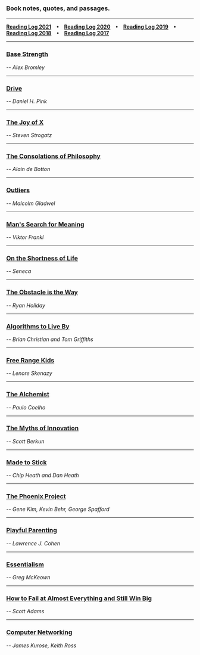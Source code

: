 ### Book notes, quotes, and passages.

*****
**[Reading Log 2021](/reading-log-2021.md) • [Reading Log 2020](/reading-log-2020.md) • [Reading Log 2019](/reading-log-2019.md) • [Reading Log 2018](/reading-log-2018.md) • [Reading Log 2017](/reading-log-2017.md)**
*****

### [Base Strength](/base-strength.md)
-- *Alex Bromley*

*****

### [Drive](/drive.md)
-- *Daniel H. Pink*

*****

### [The Joy of X](/the-joy-of-x.md)
-- *Steven Strogatz*

*****

### [The Consolations of Philosophy](/the-consolations-of-philosophy.md)
-- *Alain de Botton*

*****

### [Outliers](/outliers.md)
-- *Malcolm Gladwel*

*****

### [Man's Search for Meaning](/mans-search-for-meaning.md)
-- *Viktor Frankl*

*****

### [On the Shortness of Life](/on-the-shortness-of-life.md)
-- *Seneca*

*****

### [The Obstacle is the Way](/the-obstacle-is-the-way.md)
-- *Ryan Holiday*

*****

### [Algorithms to Live By](/algorithms-to-live-by.md)
-- *Brian Christian and Tom Griffiths*

*****

### [Free Range Kids](/free-range-kids.md)
-- *Lenore Skenazy*

*****

### [The Alchemist](/the-alchemist.md)
-- *Paulo Coelho*

*****

### [The Myths of Innovation](/the-myths-of-innovation.md)
-- *Scott Berkun*

*****

### [Made to Stick](/made-to-stick.md)
-- *Chip Heath and Dan Heath*

*****

### [The Phoenix Project](/the-phoenix-project.md)
-- *Gene Kim, Kevin Behr, George Spafford*

*****

### [Playful Parenting](/playful-parenting.md)
-- *Lawrence J. Cohen*

*****

### [Essentialism](/essentialism.md)
-- *Greg McKeown*

*****

### [How to Fail at Almost Everything and Still Win Big](/how-to-fail-at-almost-everything-and-still-win-big.md)
-- *Scott Adams*

*****

### [Computer Networking](/computer-networking.md)
-- *James Kurose, Keith Ross*
